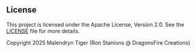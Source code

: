## License

This project is licensed under the Apache License, Version 2.0. See the [LICENSE](LICENSE) file for more details.

Copyright 2025 Malendryn Tiger (Ron Stanions @ DragonsFire Creations)
